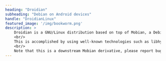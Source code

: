 ```yaml
---
heading: "Droidian"
subheading: "Debian on Android devices"
handle: "DroidianLinux"
featured_image: '/img/bookworm.png'
description: > 
    Droidian is a GNU/Linux distribution based on top of Mobian, a Debian-based distribution for mobile devices. The goal of Droidian is to be able to run Mobian on Android phones. <br />
    <br/> 
    This is accomplished by using well-known technologies such as libhybris and <a href="https://halium.org/" target="_blank">Halium</a>. <br />
    <br/> 
    Note that this is a downstream Mobian derivative, please report bugs and support requests at us, see below for contact details.
---
```

